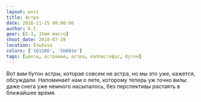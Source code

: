 ```yaml
---
layout: post
title: Астра
date: 2018-11-25 00:00:00
author: К.С.
gear: [E-3, 35mm macro]
shoot_date: 2018-07-28
location: Ёльбаза
colors: ['101106', '5b601e']
tags: [цветы, астровые, астра, каллистефус, бутон]
---
```

Вот вам бутон астры, которая совсем не астра, но мы это уже, кажется, обсуждали. Напоминает нам о лете, которому теперь уж точно вилы: даже снега уже немного насыпалось, без перспективы растаять в ближайшее время.
